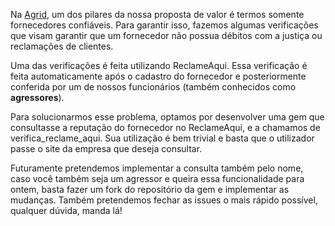 Na [Agrid](http://agrid.com.br), um dos pilares da nossa proposta de valor é termos somente fornecedores confiáveis. Para garantir isso, fazemos algumas verificações que visam garantir que um fornecedor não possua débitos com a justiça ou reclamações de clientes. 

Uma das verificações é feita utilizando ReclameAqui. Essa verificação é feita automaticamente após o cadastro do fornecedor e posteriormente conferida por um de nossos funcionários (também conhecidos como **agressores**).

Para solucionarmos esse problema, optamos por desenvolver uma gem que consultasse a reputação do fornecedor no ReclameAqui, e a chamamos de verifica_reclame_aqui. Sua utilização é bem trivial e basta que o utilizador passe o site da empresa que deseja consultar.

Futuramente pretendemos implementar a consulta também pelo nome, caso você também seja um agressor e queira essa funcionalidade para ontem, basta fazer um fork do repositório da gem e implementar as mudanças. Também pretendemos fechar as issues o mais rápido possível, qualquer dúvida, manda lá!

